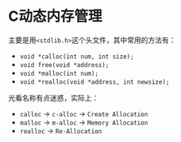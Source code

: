 # C动态内存管理

主要是用`<stdlib.h>`这个头文件，其中常用的方法有：
- `void *calloc(int num, int size);`
- `void free(void *address); `
- `void *malloc(int num); `
- `void *realloc(void *address, int newsize); `

光看名称有点迷惑，实际上：
- `calloc` -> `c-alloc` -> `Create Allocation`
- `malloc` -> `m-alloc` -> `Memory Allocation`
- `realloc` -> `Re-Allocation`